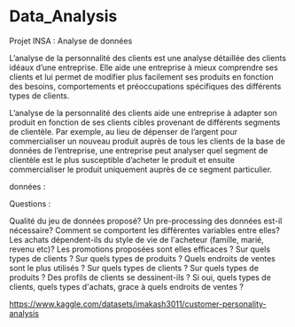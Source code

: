 # Data_Analysis
Projet INSA : Analyse de données 


L’analyse de la personnalité des clients est une analyse détaillée des clients idéaux d’une entreprise. Elle aide une entreprise à mieux comprendre ses clients et lui permet de modifier plus facilement ses produits en fonction des besoins, comportements et préoccupations spécifiques des différents types de clients.

L’analyse de la personnalité des clients aide une entreprise à adapter son produit en fonction de ses clients cibles provenant de différents segments de clientèle. Par exemple, au lieu de dépenser de l’argent pour commercialiser un nouveau produit auprès de tous les clients de la base de données de l’entreprise, une entreprise peut analyser quel segment de clientèle est le plus susceptible d’acheter le produit et ensuite commercialiser le produit uniquement auprès de ce segment particulier.

données : 

Questions : 

Qualité du jeu de données proposé? Un pre-processing des données est-il nécessaire?
Comment se comportent les différentes variables entre elles?
Les achats dépendent-ils du style de vie de l'acheteur (famille, marié, revenu etc)?
Les promotions proposées sont elles efficaces ? Sur quels types de clients ? Sur quels types de produits ?
Quels endroits de ventes sont le plus utilisés ? Sur quels types de clients ? Sur quels types de produits ?
Des profils de clients se dessinent-ils ? Si oui, quels types de clients, quels types d'achats, grace à quels endroits de ventes ? 

https://www.kaggle.com/datasets/imakash3011/customer-personality-analysis




